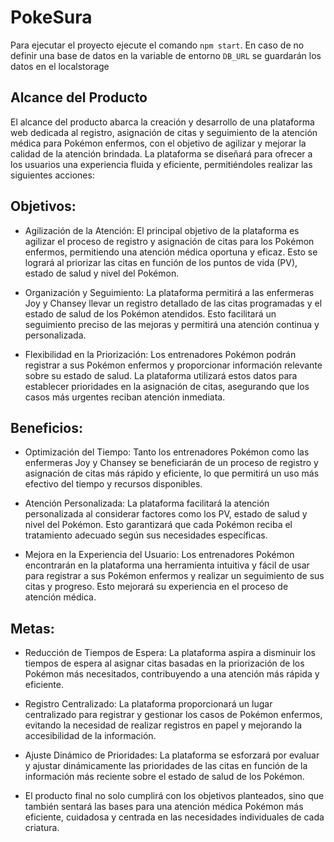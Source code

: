 # PokeSura
Para ejecutar el proyecto ejecute el comando `npm start`. En caso de no definir una base de datos
en la variable de entorno `DB_URL` se guardarán los datos en el localstorage

## Alcance del Producto

El alcance del producto abarca la creación y desarrollo de una plataforma web dedicada al registro, asignación de citas y seguimiento de la atención médica para Pokémon enfermos, con el objetivo de agilizar y mejorar la calidad de la atención brindada. La plataforma se diseñará para ofrecer a los usuarios una experiencia fluida y eficiente, permitiéndoles realizar las siguientes acciones:

## Objetivos:

* Agilización de la Atención: El principal objetivo de la plataforma es agilizar el proceso de registro y asignación de citas para los Pokémon enfermos, permitiendo una atención médica oportuna y eficaz. Esto se logrará al priorizar las citas en función de los puntos de vida (PV), estado de salud y nivel del Pokémon.

* Organización y Seguimiento: La plataforma permitirá a las enfermeras Joy y Chansey llevar un registro detallado de las citas programadas y el estado de salud de los Pokémon atendidos. Esto facilitará un seguimiento preciso de las mejoras y permitirá una atención continua y personalizada.

* Flexibilidad en la Priorización: Los entrenadores Pokémon podrán registrar a sus Pokémon enfermos y proporcionar información relevante sobre su estado de salud. La plataforma utilizará estos datos para establecer prioridades en la asignación de citas, asegurando que los casos más urgentes reciban atención inmediata.

## Beneficios:

* Optimización del Tiempo: Tanto los entrenadores Pokémon como las enfermeras Joy y Chansey se beneficiarán de un proceso de registro y asignación de citas más rápido y eficiente, lo que permitirá un uso más efectivo del tiempo y recursos disponibles.

* Atención Personalizada: La plataforma facilitará la atención personalizada al considerar factores como los PV, estado de salud y nivel del Pokémon. Esto garantizará que cada Pokémon reciba el tratamiento adecuado según sus necesidades específicas.

* Mejora en la Experiencia del Usuario: Los entrenadores Pokémon encontrarán en la plataforma una herramienta intuitiva y fácil de usar para registrar a sus Pokémon enfermos y realizar un seguimiento de sus citas y progreso. Esto mejorará su experiencia en el proceso de atención médica.

## Metas:

* Reducción de Tiempos de Espera: La plataforma aspira a disminuir los tiempos de espera al asignar citas basadas en la priorización de los Pokémon más necesitados, contribuyendo a una atención más rápida y eficiente.

* Registro Centralizado: La plataforma proporcionará un lugar centralizado para registrar y gestionar los casos de Pokémon enfermos, evitando la necesidad de realizar registros en papel y mejorando la accesibilidad de la información.

* Ajuste Dinámico de Prioridades: La plataforma se esforzará por evaluar y ajustar dinámicamente las prioridades de las citas en función de la información más reciente sobre el estado de salud de los Pokémon.

* El producto final no solo cumplirá con los objetivos planteados, sino que también sentará las bases para una atención médica Pokémon más eficiente, cuidadosa y centrada en las necesidades individuales de cada criatura.
